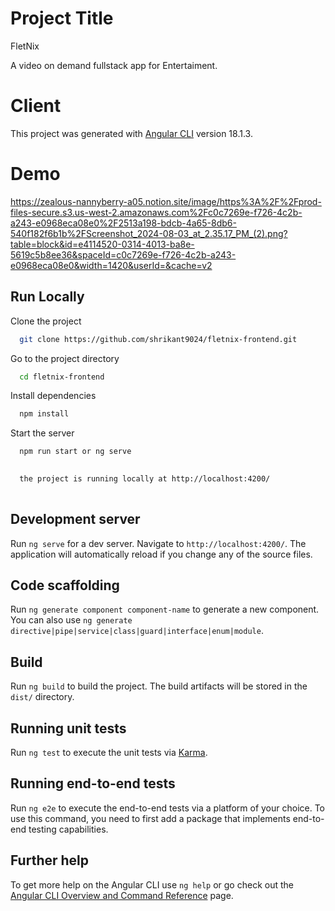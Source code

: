 

# Project Title

FletNix

A video on demand fullstack app for Entertaiment.

# Client

This project was generated with [Angular CLI](https://github.com/angular/angular-cli) version 18.1.3.

# Demo

https://zealous-nannyberry-a05.notion.site/image/https%3A%2F%2Fprod-files-secure.s3.us-west-2.amazonaws.com%2Fc0c7269e-f726-4c2b-a243-e0968eca08e0%2F2513a198-bdcb-4a65-8db6-540f182f6b1b%2FScreenshot_2024-08-03_at_2.35.17_PM_(2).png?table=block&id=e4114520-0314-4013-ba8e-5619c5b8ee36&spaceId=c0c7269e-f726-4c2b-a243-e0968eca08e0&width=1420&userId=&cache=v2


## Run Locally

Clone the project

```bash
  git clone https://github.com/shrikant9024/fletnix-frontend.git
```

Go to the project directory

```bash
  cd fletnix-frontend
```

Install dependencies

```bash
  npm install
```

Start the server

```bash
  npm run start or ng serve
  
```

```bash
  the project is running locally at http://localhost:4200/
  
```




## Development server

Run `ng serve` for a dev server. Navigate to `http://localhost:4200/`. The application will automatically reload if you change any of the source files.

## Code scaffolding

Run `ng generate component component-name` to generate a new component. You can also use `ng generate directive|pipe|service|class|guard|interface|enum|module`.

## Build

Run `ng build` to build the project. The build artifacts will be stored in the `dist/` directory.

## Running unit tests

Run `ng test` to execute the unit tests via [Karma](https://karma-runner.github.io).

## Running end-to-end tests

Run `ng e2e` to execute the end-to-end tests via a platform of your choice. To use this command, you need to first add a package that implements end-to-end testing capabilities.

## Further help

To get more help on the Angular CLI use `ng help` or go check out the [Angular CLI Overview and Command Reference](https://angular.dev/tools/cli) page.
